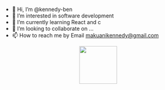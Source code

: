 - 👋 Hi, I’m @kennedy-ben
- 👀 I’m interested in software development 
- 🌱 I’m currently learning React and c
- 💞️ I’m looking to collaborate on ...
- 📫 How to reach me by Email makuanikennedy@gmail.com

<div id="header" align="center">
  <img src="[https://media.giphy.com/media/M9gbBd9nbDrOTu1Mqx/giphy.gif](https://media.giphy.com/media/yAGIvCiwPJn5C/giphy.gif?cid=790b761129ufbypyohzqialhr8ajjyg48hexv0d3zuj3xrcp&ep=v1_gifs_search&rid=giphy.gif&ct=g)https://media.giphy.com/media/yAGIvCiwPJn5C/giphy.gif?cid=790b761129ufbypyohzqialhr8ajjyg48hexv0d3zuj3xrcp&ep=v1_gifs_search&rid=giphy.gif&ct=g" width="100"/>
</div>
